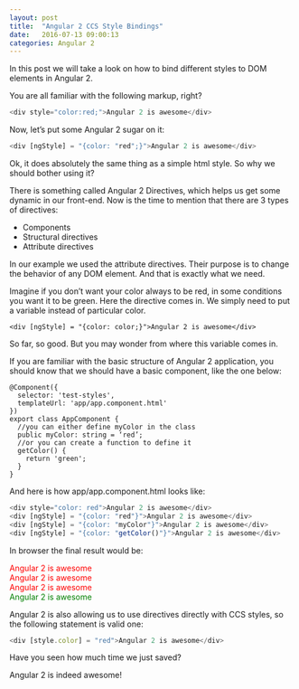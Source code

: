 ```yaml
---
layout: post
title:  "Angular 2 CCS Style Bindings"
date:   2016-07-13 09:00:13
categories: Angular 2
---
```





In this post we will take a look on how to bind different styles to DOM elements in Angular 2.

You are all familiar with the following markup, right?

~~~ js
<div style="color:red;">Angular 2 is awesome</div>
~~~
Now, let’s put some Angular 2 sugar on it:

~~~ js
<div [ngStyle] = "{color: "red";}">Angular 2 is awesome</div>
~~~
Ok, it does absolutely the same thing as a simple html style. So why we should bother using it?

There is something called Angular 2 Directives, which helps us get some dynamic in our front-end. Now is the time to mention that there are 3 types of directives:

* Components
* Structural directives
* Attribute directives

In our example we used the attribute directives. Their purpose is to change the behavior of any DOM element. And that is exactly what we need.

Imagine if you don’t want your color always to be red, in some conditions you want it to be green. Here the directive comes in. We simply need to put a variable instead of particular color.

    <div [ngStyle] = "{color: color;}">Angular 2 is awesome</div>

So far, so good. But you may wonder from where this variable comes in.

If you are familiar with the basic structure of Angular 2 application, you should know that we should have a basic component, like the one below:

```
@Component({
  selector: 'test-styles',
  templateUrl: 'app/app.component.html'
})
export class AppComponent {
  //you can either define myColor in the class
  public myColor: string = ‘red’;
  //or you can create a function to define it
  getColor() {
    return 'green';
  }
}
```
And here is how app/app.component.html looks like:

~~~ js
<div style="color: red">Angular 2 is awesome</div>
<div [ngStyle] = "{color: "red"}">Angular 2 is awesome</div>
<div [ngStyle] = "{color: "myColor"}">Angular 2 is awesome</div>
<div [ngStyle] = "{color: "getColor()"}">Angular 2 is awesome</div>
~~~
In browser the final result would be:

<div style="color: red">Angular 2 is awesome</div>
<div style = "color: red">Angular 2 is awesome</div>
<div style = "color: red">Angular 2 is awesome</div>
<div style = "color: green">Angular 2 is awesome</div>

Angular 2 is also allowing us to use directives directly with CCS styles, so the following statement is valid one:

~~~ js
<div [style.color] = "red">Angular 2 is awesome</div>
~~~
Have you seen how much time we just saved?

Angular 2 is indeed awesome!